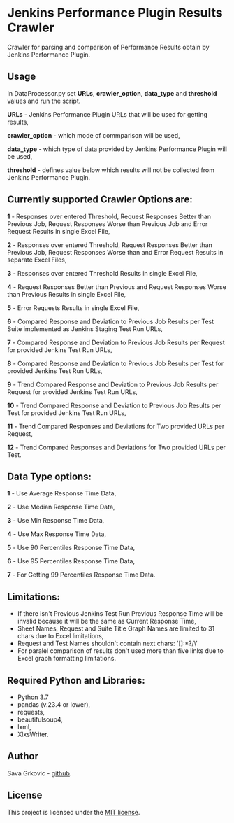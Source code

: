 # Jenkins Performance Plugin Results Crawler

Crawler for parsing and comparison of Performance Results obtain by Jenkins Performance Plugin.

## Usage

In DataProcessor.py set **URLs**, **crawler_option**, **data_type** and **threshold** values and run the script. 

**URLs** - Jenkins Performance Plugin URLs that will be used for getting results,

**crawler_option** - which mode of commparison will be used,

**data_type** - which type of data provided by Jenkins Performance Plugin will be used,

**threshold** - defines value below which results will not be collected from Jenkins Performance Plugin.

## Currently supported Crawler Options are:
        
 **1** - Responses over entered Threshold, Request Responses Better than Previous Job, 
            Request Responses Worse than Previous Job and Error Request Results in single Excel File,
                
 **2** - Responses over entered Threshold, Request Responses Better than Previous Job, 
            Request Responses Worse than and Error Request Results in separate Excel Files,
                
 **3** - Responses over entered Threshold Results in single Excel File,
            
 **4** - Request Responses Better than Previous and Request Responses Worse than Previous Results in single Excel File,
            
 **5** - Error Requests Results in single Excel File,
            
 **6** - Compared Response and Deviation to Previous Job Results per Test Suite implemented as Jenkins Staging Test Run URLs,
            
 **7** - Compared Response and Deviation to Previous Job Results per Request for provided Jenkins Test Run URLs,
        
 **8** - Compared Response and Deviation to Previous Job Results per Test for provided Jenkins Test Run URLs,
        
 **9** - Trend Compared Response and Deviation to Previous Job Results per Request for provided Jenkins Test Run URLs,
        
 **10** - Trend Compared Response and Deviation to Previous Job Results per Test for provided Jenkins Test Run URLs,
        
 **11** - Trend Compared Responses and Deviations for Two provided URLs per Request,
        
 **12** - Trend Compared Responses and Deviations for Two provided URLs per Test.
        
        
## Data Type options:
        
 **1** - Use Average Response Time Data,
        
 **2** - Use Median Response Time Data,
        
 **3** - Use Min Response Time Data,
        
 **4** - Use Max Response Time Data,
        
 **5** - Use 90 Percentiles Response Time Data,
        
 **6** - Use 95 Percentiles Response Time Data,
        
 **7** - For Getting 99 Percentiles Response Time Data.
        
## Limitations:
   
*  If there isn't Previous Jenkins Test Run Previous Response Time will be invalid because it will be the same as Current Response Time,
*  Sheet Names, Request and Suite Title Graph Names are limited to 31 chars due to Excel limitations,
*  Request and Test Names shouldn't contain next chars: '[]:*?/\\'
*  For paralel comparison of results don't used more than five links due to Excel graph formatting limitations.
        
## Required Python and Libraries:
   
* Python 3.7
* pandas (v.23.4 or lower),
* requests,
* beautifulsoup4,
* lxml,
* XlxsWriter.
        
## Author

Sava Grkovic - [github](https://github.com/savagrk).

## License

This project is licensed under the [MIT license](/LICENSE).
